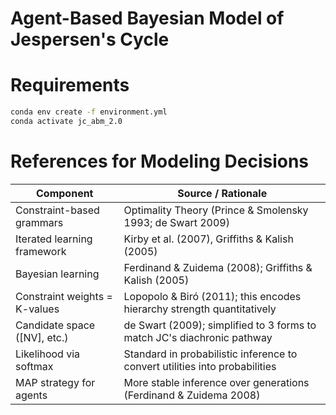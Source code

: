 # Agent-Based Bayesian Model of Jespersen's Cycle


# Requirements
```bash
conda env create -f environment.yml
conda activate jc_abm_2.0
```

# References for Modeling Decisions
| Component                     | Source / Rationale                                                          |
| ----------------------------- | --------------------------------------------------------------------------- |
| Constraint-based grammars     | Optimality Theory (Prince & Smolensky 1993; de Swart 2009)                  |
| Iterated learning framework   | Kirby et al. (2007), Griffiths & Kalish (2005)                              |
| Bayesian learning             | Ferdinand & Zuidema (2008); Griffiths & Kalish (2005)                       |
| Constraint weights = K-values | Lopopolo & Biró (2011); this encodes hierarchy strength quantitatively     |
| Candidate space (\[NV], etc.) | de Swart (2009); simplified to 3 forms to match JC's diachronic pathway     |
| Likelihood via softmax        | Standard in probabilistic inference to convert utilities into probabilities |
| MAP strategy for agents       | More stable inference over generations (Ferdinand & Zuidema 2008)           |

